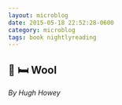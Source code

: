 ```yaml
---
layout: microblog
date: 2015-05-18 22:52:28-0600
category: microblog
tags: book nightlyreading
---
```

## 📖 🛏 Wool
*By Hugh Howey*
